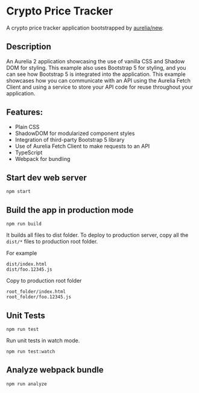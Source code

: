 # Crypto Price Tracker

A crypto price tracker application bootstrapped by [aurelia/new](https://github.com/aurelia/new).

## Description

An Aurelia 2 application showcasing the use of vanilla CSS and Shadow DOM for styling. This example also uses Bootstrap 5 for styling, and you can see how Bootstrap 5 is integrated into the application. This example showcases how you can communicate with an API using the Aurelia Fetch Client and using a service to store your API code for reuse throughout your application.

## Features:

- Plain CSS
- ShadowDOM for modularized component styles
- Integration of third-party Bootstrap 5 library
- Use of Aurelia Fetch Client to make requests to an API
- TypeScript
- Webpack for bundling

## Start dev web server

    npm start

## Build the app in production mode

    npm run build

It builds all files to dist folder. To deploy to production server, copy all the `dist/*` files to production root folder.

For example
```
dist/index.html
dist/foo.12345.js
```
Copy to production root folder
```
root_folder/index.html
root_folder/foo.12345.js
```

## Unit Tests

    npm run test

Run unit tests in watch mode.

    npm run test:watch


## Analyze webpack bundle

    npm run analyze
